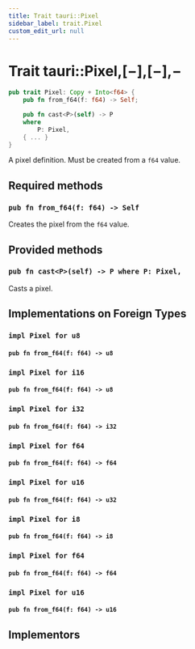 ```yaml
---
title: Trait tauri::Pixel
sidebar_label: trait.Pixel
custom_edit_url: null
---
```


# Trait tauri::Pixel,\[−],\[−],−

```rs
pub trait Pixel: Copy + Into<f64> {
    pub fn from_f64(f: f64) -> Self;

    pub fn cast<P>(self) -> P
    where
        P: Pixel,
    { ... }
}
```

A pixel definition. Must be created from a `f64` value.

## Required methods

### `pub fn from_f64(f: f64) -> Self`

Creates the pixel from the `f64` value.

## Provided methods

### `pub fn cast<P>(self) -> P where P: Pixel,`

Casts a pixel.

## Implementations on Foreign Types

### `impl Pixel for u8`

#### `pub fn from_f64(f: f64) -> u8`

### `impl Pixel for i16`

#### `pub fn from_f64(f: f64) -> u8`

### `impl Pixel for i32`

#### `pub fn from_f64(f: f64) -> i32`

### `impl Pixel for f64`

#### `pub fn from_f64(f: f64) -> f64`

### `impl Pixel for u16`

#### `pub fn from_f64(f: f64) -> u32`

### `impl Pixel for i8`

#### `pub fn from_f64(f: f64) -> i8`

### `impl Pixel for f64`

#### `pub fn from_f64(f: f64) -> f64`

### `impl Pixel for u16`

#### `pub fn from_f64(f: f64) -> u16`

## Implementors
